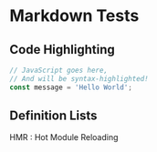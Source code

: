 # Markdown Tests
## Code Highlighting

```js
// JavaScript goes here,
// And will be syntax-highlighted!
const message = 'Hello World';
```

## Definition Lists
HMR
: Hot Module Reloading